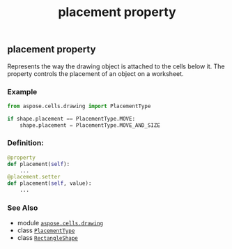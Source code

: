 ﻿---
title: placement property
second_title: Aspose.Cells for Python via .NET API References
description: 
type: docs
weight: 840
url: /aspose.cells.drawing/rectangleshape/placement/
is_root: false
---

## placement property


Represents the way the drawing object is attached to the cells below it.
The property controls the placement of an object on a worksheet.

### Example 


```python
from aspose.cells.drawing import PlacementType

if shape.placement == PlacementType.MOVE:
    shape.placement = PlacementType.MOVE_AND_SIZE

```
### Definition:
```python
@property
def placement(self):
    ...
@placement.setter
def placement(self, value):
    ...
```

### See Also
* module [`aspose.cells.drawing`](../../)
* class [`PlacementType`](/cells/python-net/aspose.cells.drawing/placementtype)
* class [`RectangleShape`](/cells/python-net/aspose.cells.drawing/rectangleshape)
